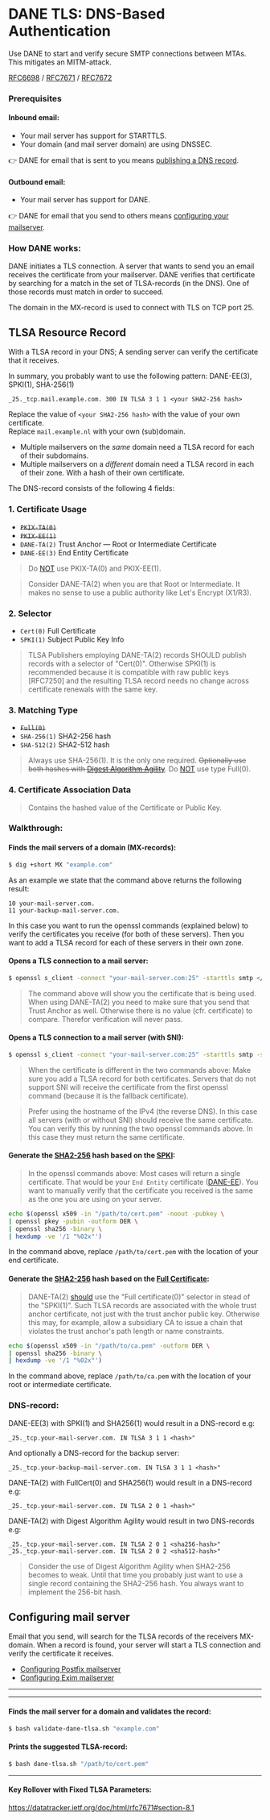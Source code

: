 # DANE TLS: DNS-Based Authentication

Use DANE to start and verify secure SMTP connections between MTAs. This mitigates an MITM-attack.

[RFC6698](https://datatracker.ietf.org/doc/html/rfc6698)
/ [RFC7671](https://datatracker.ietf.org/doc/html/rfc7671)
/ [RFC7672](https://datatracker.ietf.org/doc/html/rfc7672)

### Prerequisites

#### Inbound email:
* Your mail server has support for STARTTLS.
* Your domain (and mail server domain) are using DNSSEC.

👉 DANE for email that is sent to you means [publishing a DNS record](#tlsa-resource-record).

#### Outbound email:
* Your mail server has support for DANE.

👉 DANE for email that you send to others means [configuring your mailserver](#configuring-mail-server).

### How DANE works:
DANE initiates a TLS connection. A server that wants to send you an email receives the certificate from your mailserver.
DANE verifies that certificate by searching for a match in the set of TLSA-records (in the DNS). One of those records must match in order to succeed.

The domain in the MX-record is used to connect with TLS on TCP port 25.

## TLSA Resource Record 

With a TLSA record in your DNS; A sending server can verify the certificate that it receives.

In summary, you probably want to use the following pattern: DANE-EE(3), SPKI(1), SHA-256(1)
```
_25._tcp.mail.example.com. 300 IN TLSA 3 1 1 <your SHA2-256 hash>
```
Replace the value of ```<your SHA2-256 hash>``` with the value of your own certificate.
<br> Replace ```mail.example.nl``` with your own (sub)domain.
* Multiple mailservers on the _same_ domain need a TLSA record for each of their subdomains.
* Multiple mailservers on a _different_ domain need a TLSA record in each of their zone. With a hash of their own certificate.

The DNS-record consists of the following 4 fields:

### 1. Certificate Usage
* ~~```PKIX-TA(0)```~~
* ~~```PKIX-EE(1)```~~
* ```DANE-TA(2)``` Trust Anchor — Root or Intermediate Certificate
* ```DANE-EE(3)``` End Entity Certificate

> Do [NOT](https://datatracker.ietf.org/doc/html/rfc7672#section-3.1.3) use PKIX-TA(0) and PKIX-EE(1).

> Consider DANE-TA(2) when you are that Root or Intermediate. It makes no sense to use a public authority like Let's Encrypt (X1/R3).

### 2. Selector
* ```Cert(0)``` Full Certificate
* ```SPKI(1)``` Subject Public Key Info

> TLSA Publishers employing DANE-TA(2) records SHOULD publish records with
  a selector of "Cert(0)". Otherwise SPKI(1) is recommended because it
  is compatible with raw public keys [RFC7250] and the resulting TLSA
  record needs no change across certificate renewals with the same key.

### 3. Matching Type
* ~~```Full(0)```~~
* ```SHA-256(1)``` SHA2-256 hash
* ```SHA-512(2)``` SHA2-512 hash

> Always use SHA-256(1). It is the only one required. ~~Optionally use both hashes with [Digest Algorithm Agility](https://datatracker.ietf.org/doc/html/rfc7672#section-5)~~. Do [NOT](https://datatracker.ietf.org/doc/html/rfc7671#section-10.1.2) use type Full(0).

### 4. Certificate Association Data

> Contains the hashed value of the Certificate or Public Key.

### Walkthrough:

#### Finds the mail servers of a domain (MX-records):
```bash
$ dig +short MX "example.com"
```
As an example we state that the command above returns the following result:
```
10 your-mail-server.com.
11 your-backup-mail-server.com.
```
In this case you want to run the openssl commands (explained below) to verify the certificates you receive (for both of these servers).
Then you want to add a TLSA record for each of these servers in their own zone.

#### Opens a TLS connection to a mail server:
```bash
$ openssl s_client -connect "your-mail-server.com:25" -starttls smtp </dev/null
```
> The command above will show you the certificate that is being used.
> When using DANE-TA(2) you need to make sure that you send that Trust Anchor as well. Otherwise there is no value (cfr. certificate) to compare. Therefor verification will never pass.

#### Opens a TLS connection to a mail server (with SNI):
```bash
$ openssl s_client -connect "your-mail-server.com:25" -starttls smtp -servername "mail.example.com" </dev/null
```
> When the certificate is different in the two commands above: Make sure you add a TLSA record for both certificates. Servers that do not support SNI will receive the certificate from the first openssl command (because it is the fallback certificate).

> Prefer using the hostname of the IPv4 (the reverse DNS). In this case all servers (with or without SNI) should receive the same certificate.
> You can verify this by running the two openssl commands above. In this case they must return the same certificate.

#### Generate the [SHA2-256](#3-matching-type) hash based on the [SPKI](#2-selector):
> In the openssl commands above: Most cases will return a single certificate.
> That would be your ```End Entity``` certificate ([DANE-EE](#1-certificate-usage)).
> You want to manually verify that the certificate you received is the same as the one you are using on your server.
```bash
echo $(openssl x509 -in "/path/to/cert.pem" -noout -pubkey \
| openssl pkey -pubin -outform DER \
| openssl sha256 -binary \
| hexdump -ve '/1 "%02x"')
```
In the command above, replace ```/path/to/cert.pem``` with the location of your end certificate.

#### Generate the [SHA2-256](#3-matching-type) hash based on the [Full Certificate](#2-selector):
> DANE-TA(2) [should](https://datatracker.ietf.org/doc/html/rfc7672#section-3.1.2) use the "Full certificate(0)" selector in stead of the "SPKI(1)". Such TLSA records are associated with the whole trust anchor certificate, not just with the trust anchor public key. Otherwise this may, for example, allow a subsidiary CA to issue a chain that violates the trust anchor's path length or name constraints.
```bash
echo $(openssl x509 -in "/path/to/ca.pem" -outform DER \
| openssl sha256 -binary \
| hexdump -ve '/1 "%02x"')
```
In the command above, replace ```/path/to/ca.pem``` with the location of your root or intermediate certificate.

### DNS-record:
DANE-EE(3) with SPKI(1) and SHA256(1) would result in a DNS-record e.g:
```
_25._tcp.your-mail-server.com. IN TLSA 3 1 1 <hash>"
```
And optionally a DNS-record for the backup server:
```
_25._tcp.your-backup-mail-server.com. IN TLSA 3 1 1 <hash>"
```
DANE-TA(2) with FullCert(0) and SHA256(1) would result in a DNS-record e.g:
```
_25._tcp.your-mail-server.com. IN TLSA 2 0 1 <hash>"
```
DANE-TA(2) with Digest Algorithm Agility would result in two DNS-records e.g:
```
_25._tcp.your-mail-server.com. IN TLSA 2 0 1 <sha256-hash>"
_25._tcp.your-mail-server.com. IN TLSA 2 0 2 <sha512-hash>"
```
> Consider the use of Digest Algorithm Agility when SHA2-256 becomes to weak. Until that time you probably just want to use a single record containing the SHA2-256 hash. You always want to implement the 256-bit hash.

## Configuring mail server

Email that you send, will search for the TLSA records of the receivers MX-domain. When a record is found, your server will start a TLS connection and verify the certificate it receives.

* [Configuring Postfix mailserver](https://github.com/your-host/toolbox-wiki/blob/patch-1/DANE-for-SMTP-how-to-Postfix.md)
* [Configuring Exim mailserver](https://github.com/your-host/toolbox-wiki/blob/patch-1/DANE-for-SMTP-how-to-Exim.md)

<hr />
<hr />

#### Finds the mail server for a domain and validates the record:

```bash
$ bash validate-dane-tlsa.sh "example.com"
```

#### Prints the suggested TLSA-record:

```bash
$ bash dane-tlsa.sh "/path/to/cert.pem"
```

<hr />

#### Key Rollover with Fixed TLSA Parameters:
https://datatracker.ietf.org/doc/html/rfc7671#section-8.1
